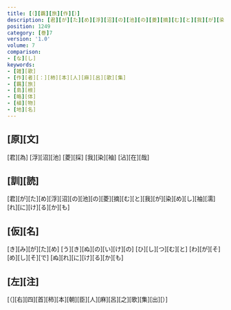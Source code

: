 ```yaml
---
title: [（][覊][旅][作][）]
description: [君][が][た][め][浮][沼][の][池][の][菱][摘][む][と][我][が][染][め][し][袖][濡][れ][に][け][る][か][も]
position: 1249
category: [巻]7
version: '1.0'
volume: 7
comparison:
- [な][し]
keywords:
- [雑][歌]
- [作][者][：][柿][本][人][麻][呂][歌][集]
- [羈][旅]
- [島][根]
- [略][体]
- [植][物]
- [地][名]
---
```


## [原][文]

[君][為] [浮][沼][池] [菱][採] [我][染][袖] [沾][在][哉]

## [訓][読]

[君][が][た][め][浮][沼][の][池][の][菱][摘][む][と][我][が][染][め][し][袖][濡][れ][に][け][る][か][も]

## [仮][名]

[き][み][が][た][め] [う][き][ぬ][の][い][け][の] [ひ][し][つ][む][と] [わ][が][そ][め][し][そ][で] [ぬ][れ][に][け][る][か][も]

## [左][注]

[（][右][四][首][柿][本][朝][臣][人][麻][呂][之][歌][集][出][）]

